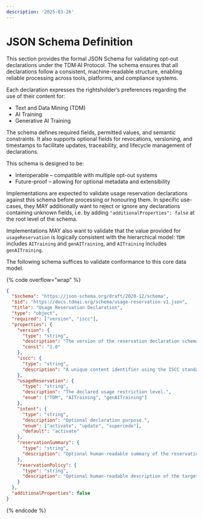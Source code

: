 ```yaml
---
description: '2025-03-26'
---
```


# JSON Schema Definition

This section provides the formal JSON Schema for validating opt-out declarations under the TDM·AI Protocol. The schema ensures that all declarations follow a consistent, machine-readable structure, enabling reliable processing across tools, platforms, and compliance systems.

Each declaration expresses the rightsholder’s preferences regarding the use of their content for:

* Text and Data Mining (TDM)
* AI Training
* Generative AI Training

The schema defines required fields, permitted values, and semantic constraints. It also supports optional fields for revocations, versioning, and timestamps to facilitate updates, traceability, and lifecycle management of declarations.

This schema is designed to be:

* Interoperable – compatible with multiple opt-out systems
* Future-proof – allowing for optional metadata and extensibility

Implementations are expected to validate usage reservation declarations against this schema before processing or honouring them. In specific use-cases, they MAY additionally want to reject or ignore any declarations containing unknown fields, i.e. by adding `"additionalProperties": false` at the root level of the schema.

Implementations MAY also want to validate that the value provided for `usageReservation` is logically consistent with the hierarchical model: `TDM` includes `AITraining` and `genAITraining`, and `AITraining` includes `genAITraining`.

The following schema suffices to validate conformance to this core data model.

{% code overflow="wrap" %}
```json
{
  "$schema": "https://json-schema.org/draft/2020-12/schema",
  "$id": "https://docs.tdmai.org/schema/usage-reservation-v1.json",
  "title": "Usage Reservation Declaration",
  "type": "object",
  "required": ["version", "iscc"],
  "properties": {
    "version": {
      "type": "string",
      "description": "The version of the reservation declaration schema.",
      "const": "1.0"
    },
    "iscc": {
      "type": "string",
      "description": "A unique content identifier using the ISCC standard (ISO 24138:2024)."
    },
    "usageReservation": {
      "type": "string",
      "description": "The declared usage restriction level.",
      "enum": ["TDM", "AITraining", "genAITraining"]
    },
    "intent": {
      "type": "string",
      "description": "Optional declaration purpose.",
      "enum": ["activate", "update", "supercede"],
      "default": "activate"
    },
    "reservationSummary": {
      "type": "string",
      "description": "Optional human-readable summary of the reservation."
    },
    "reservationPolicy": {
      "type": "string",
      "description": "Optional human-readable description of the targeted compliance regime."
    }
  },
  "additionalProperties": false
}

```
{% endcode %}
